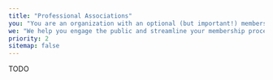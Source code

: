 ```yaml
---
title: "Professional Associations"
you: "You are an organization with an optional (but important!) membership to represent your profession, region, or industry."
we: "We help you engage the public and streamline your membership processes."
priority: 2
sitemap: false
---
```


TODO
